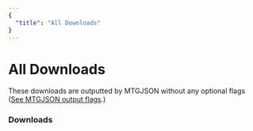 ```yaml
---
{
  "title": "All Downloads"
}
---
```


# All Downloads

These downloads are outputted by MTGJSON without any optional flags ([See MTGJSON output flags](https://github.com/mtgjson/mtgjson#output-flags).)

### Downloads

<GenerateAllDownloads/>